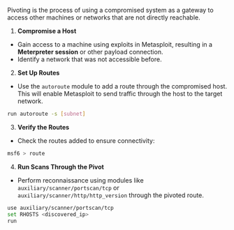 Pivoting  is the process of using a compromised system as a gateway to access other machines or networks that are not directly reachable.

1. **Compromise a Host**
- Gain access to a machine using exploits in Metasploit, resulting in a **Meterpreter session** or other payload connection. 
- Identify a network that was not accessible before.

2.  **Set Up Routes**

- Use the `autoroute` module to add a route through the compromised host. This will enable Metasploit to send traffic through the host to the target network.

```bash
run autoroute -s [subnet]
```

3. **Verify the Routes**

- Check the routes added to ensure connectivity:

```bash
msf6 > route
```

4. **Run Scans Through the Pivot**

- Perform reconnaissance using modules like `auxiliary/scanner/portscan/tcp` or `auxiliary/scanner/http/http_version` through the pivoted route.

```bash
use auxiliary/scanner/portscan/tcp
set RHOSTS <discovered_ip>
run
```